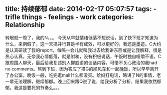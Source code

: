 title: 持续郁郁
date: 2014-02-17 05:07:57
tags: 
    - trifle things
    - feelings
    - work
categories: Relationship
---

转眼就一周了，我的N。。。
今天从早就情绪低落不想说话，到了快下班才知道为什么，来例假了。这一天搞并行算是半有成效，可以更好的，我还是墨迹。C大约是认真研读了我的report，每隔一会儿就叫我过去给我讲东西或是让我解释，很是热心认真。无奈我心情低落，就是附和，没有积极说话，午饭时独自咀嚼不语。C跟周围人聊天，最后给我复述别人挪威语的谈话内容，可惜不关心政治的我had no comments。熬到下班，因为答应了搭G的顺风车和一起晚饭，所以早早离开了办公室。晚饭一般，吃完逛mall什么都没买。给妈打电话，略讲了N的事情，老一辈无法理解，继续郁郁。晚上回来跟Q说了说，给我分析了分析，结果我依然郁郁。我这是要死的节奏么。。。
